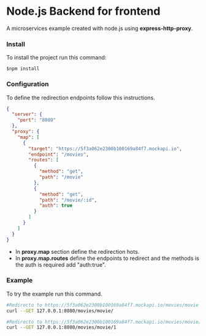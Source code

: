 # Node.js Backend for frontend
A microservices example created with node.js using **express-http-proxy**.

### Install
To install the project run this command:

```console
$npm install
```

### Configuration
To define the redirection endpoints follow this instructions.

```json
{
  "server": {
    "port": "8080"
  },
  "proxy": {
    "map": [
      {
        "target": "https://5f3a062e2300b100169a84f7.mockapi.io",
        "endpoint": "/movies",
        "routes": [
          {
            "method": "get",
            "path": "/movie"
          },
          {
            "method": "get",
            "path": "/movie/:id",
            "auth": true
          }
        ]
      }
    ]
  }
}
```
- In **proxy.map** section define the redirection hots.
- In **proxy.map.routes** define the endpoints to redirect and the methods is the auth is required add "auth:true".

### Example
To try the example run this command.

```sh
#Redirecto to https://5f3a062e2300b100169a84f7.mockapi.io/movies/movie
curl --GET 127.0.0.1:8080/movies/movie/

#Redirecto to https://5f3a062e2300b100169a84f7.mockapi.io/movies/movie/1
curl --GET 127.0.0.1:8080/movies/movie/1
```
